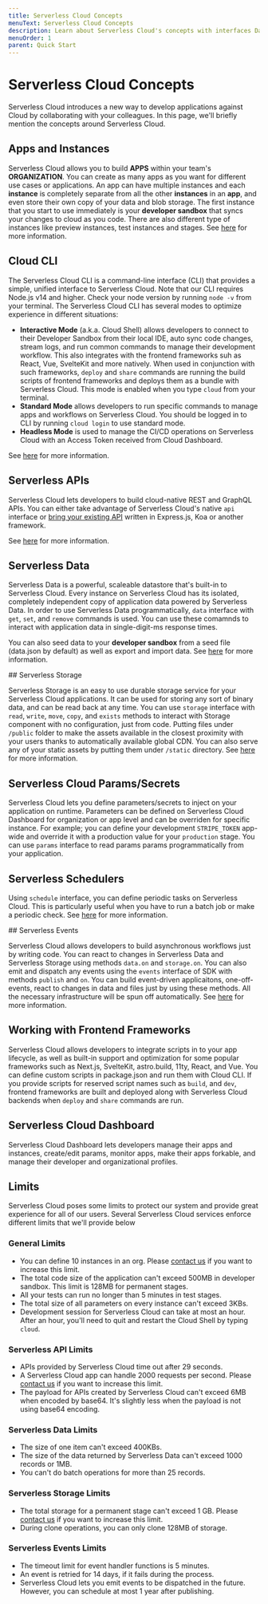 ```yaml
---
title: Serverless Cloud Concepts
menuText: Serverless Cloud Concepts
description: Learn about Serverless Cloud's concepts with interfaces Dashboard.
menuOrder: 1
parent: Quick Start
---
```


# Serverless Cloud Concepts

Serverless Cloud introduces a new way to develop applications against Cloud by collaborating with your colleagues. In this page, we'll briefly mention the concepts around Serverless Cloud.

## Apps and Instances

Serverless Cloud allows you to build **APPS** within your team's **ORGANIZATION**. You can create as many apps as you want for different use cases or applications. An app can have multiple instances and each **instance** is completely separate from all the other **instances** in an **app**, and even store their own copy of your data and blob storage. The first instance that you start to use immediately is your **developer sandbox** that syncs your changes to cloud as you code. There are also different type of instances like preview instances, test instances and stages. See [here](/cloud/docs/apps/apps-instances) for more information.

## Cloud CLI

The Serverless Cloud CLI is a command-line interface (CLI) that provides a simple, unified interface to Serverless Cloud. Note that our CLI requires Node.js v14 and higher. Check your node version by running `node -v` from your terminal. The Serverless Cloud CLI has several modes to optimize experience in different situations:

- **Interactive Mode** (a.k.a. Cloud Shell) allows developers to connect to their Developer Sandbox from their local IDE, auto sync code changes, stream logs, and run common commands to manage their development workflow. This also integrates with the frontend frameworks suh as React, Vue, SvelteKit and more natively. When used in conjunction with such frameworks, `deploy` and `share` commands are running the build scripts of frontend frameworks and deploys them as a bundle with Serverless Cloud. This mode is enabled when you type `cloud` from your terminal.
- **Standard Mode** allows developers to run specific commands to manage apps and workflows on Serverless Cloud. You should be logged in to CLI by running `cloud login` to use standard mode.
- **Headless Mode** is used to manage the CI/CD operations on Serverless Cloud with an Access Token received from Cloud Dashboard.

See [here](/cloud/docs/cli) for more information.

## Serverless APIs

Serverless Cloud lets developers to build cloud-native REST and GraphQL APIs. You can either take advantage of Serverless Cloud's native `api` interface or [bring your existing API](/cloud/docs/apps/frameworks) written in Express.js, Koa or another framework.

See [here](/cloud/docs/apps/api) for more information.

## Serverless Data

Serverless Data is a powerful, scaleable datastore that's built-in to Serverless Cloud. Every instance on Serverless Cloud has its isolated, completely independent copy of application data powered by Serverless Data. In order to use Serverless Data programmatically, `data` interface with `get`, `set`, and `remove` commands is used. You can use these comamnds to interact with application data in single-digit-ms response times.

You can also seed data to your **developer sandbox** from a seed file (data.json by default) as well as export and import data. See [here](/cloud/docs/apps/data) for more information.

## Serverless Storage 

Serverless Storage is an easy to use durable storage service for your Serverless Cloud applications. It can be used for storing any sort of binary data, and can be read back at any time. You can use `storage` interface with `read`, `write`, `move`, `copy`, and `exists` methods to interact with Storage component with no configuration, just from code. Putting files under `/public` folder to make the assets available in the closest proximity with your users thanks to automatically available global CDN. You can also serve any of your static assets by putting them under `/static` directory. See [here](/cloud/docs/apps/blob-storage) for more information. 

## Serverless Cloud Params/Secrets

Serverless Cloud lets you define parameters/secrets to inject on your application on runtime. Parameters can be defined on Serverless Cloud Dashboard for organization or app level and can be overriden for specific instance. For example; you can define your development `STRIPE_TOKEN` app-wide and override it with a production value for your `production` stage. You can use `params` interface to read params params programmatically from your application.

## Serverless Schedulers

Using `schedule` interface, you can define periodic tasks on Serverless Cloud. This is particularly useful when you have to run a batch job or make a periodic check. See [here](/cloud/docs/apps/schedule) for more information.

## Serverless Events 

Serverless Cloud allows developers to build asynchronous workflows just by writing code. You can react to changes in Serverless Data and Serverless Storage using methods `data.on` and `storage.on`. You can also emit and dispatch any events using the `events` interface of SDK with methods `publish` and `on`. You can build event-driven applicaitons, one-off-events, react to changes in data and files just by using these methods. All the necessary infrastructure will be spun off automatically. See [here](/cloud/docs/apps/events) for more information.

## Working with Frontend Frameworks 

Serverless Cloud allows developers to integrate scripts in to your app lifecycle, as well as built-in support and optimization for some popular frameworks such as Next.js, SvelteKit, astro.build, 11ty, React, and Vue. You can define custom scripts in package.json and run them with Cloud CLI. If you provide scripts for reserved script names such as `build`, and `dev`, frontend frameworks are built and deployed along with Serverless Cloud backends when `deploy` and `share` commands are run. 

## Serverless Cloud Dashboard

Serverless Cloud Dashboard lets developers manage their apps and instances, create/edit params, monitor apps, make their apps forkable, and manage their developer and organizational profiles.

## Limits

Serverless Cloud poses some limits to protect our system and provide great experience for all of our users. Several Serverless Cloud services enforce different limits that we'll provide below

### General Limits 

- You can define 10 instances in an org. Please [contact us](mailto:cloud@serverless.com) if you want to increase this limit.
- The total code size of the application can't exceed 500MB in developer sandbox. This limit is 128MB for permanent stages. 
- All your tests can run no longer than 5 minutes in test stages. 
- The total size of all parameters on every instance can't exceed 3KBs. 
- Development session for Serverless Cloud can take at most an hour. After an hour, you'll need to quit and restart the Cloud Shell by typing `cloud`. 

### Serverless API Limits

- APIs provided by Serverless Cloud time out after 29 seconds. 
- A Serverless Cloud app can handle 2000 requests per second. Please [contact us](mailto:cloud@serverless.com) if you want to increase this limit.
- The payload for APIs created by Serverless Cloud can't exceed 6MB when encoded by base64. It's slightly less when the payload is not using base64 encoding. 


### Serverless Data Limits

- The size of one item can't exceed 400KBs.
- The size of the data returned by Serverless Data can't exceed 1000 records or 1MB. 
- You can't do batch operations for more than 25 records. 


### Serverless Storage Limits

- The total storage for a permanent stage can't exceed 1 GB. Please [contact us](mailto:cloud@serverless.com) if you want to increase this limit.
- During clone operations, you can only clone 128MB of storage. 

### Serverless Events Limits 

- The timeout limit for event handler functions is 5 minutes. 
- An event is retried for 14 days, if it fails during the process. 
- Serverless Cloud lets you emit events to be dispatched in the future. However, you can schedule at most 1 year after publishing. 



